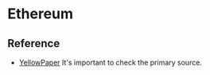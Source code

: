 # Ethereum

## Reference
- [YellowPaper](https://ethereum.github.io/yellowpaper/paper.pdf) It's important to check the primary source.

